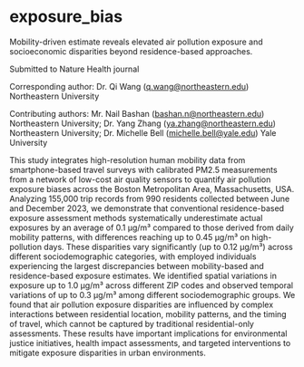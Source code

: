 # exposure_bias
Mobility-driven estimate reveals elevated air pollution exposure and socioeconomic disparities beyond residence-based approaches.

Submitted to Nature Health journal

Corresponding author: 
Dr. Qi Wang (q.wang@northeastern.edu) Northeastern University

Contributing authors: 
Mr. Nail Bashan (bashan.n@northeastern.edu) Northeastern University;
Dr. Yang Zhang (ya.zhang@northeastern.edu) Northeastern University;
Dr. Michelle Bell (michelle.bell@yale.edu) Yale University

This study integrates high-resolution human mobility data from smartphone-based travel surveys with calibrated PM2.5 measurements from a network of low-cost air quality sensors to quantify air pollution exposure biases across the Boston Metropolitan Area, Massachusetts, USA. Analyzing 155,000 trip records from 990 residents collected between June and December 2023, we demonstrate that conventional residence-based exposure assessment methods systematically underestimate actual exposures by an average of 0.1 µg/m³ compared to those derived from daily mobility patterns, with differences reaching up to 0.45 µg/m³ on high-pollution days. These disparities vary significantly (up to 0.12 µg/m³) across different sociodemographic categories, with employed individuals experiencing the largest discrepancies between mobility-based and residence-based exposure estimates. We identified spatial variations in exposure up to 1.0 µg/m³ across different ZIP codes and observed temporal variations of up to 0.3 µg/m³ among different sociodemographic groups. We found that air pollution exposure disparities are influenced by complex interactions between residential location, mobility patterns, and the timing of travel, which cannot be captured by traditional residential-only assessments. These results have important implications for environmental justice initiatives, health impact assessments, and targeted interventions to mitigate exposure disparities in urban environments.
